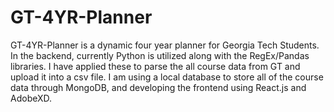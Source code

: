 # GT-4YR-Planner
GT-4YR-Planner is a dynamic four year planner for Georgia Tech Students.
In the backend, currently Python is utilized along with the RegEx/Pandas libraries. I have applied these to parse the all course data from GT and upload it into a csv file.
I am using a local database to store all of the course data through MongoDB, and developing the frontend using React.js and AdobeXD.
